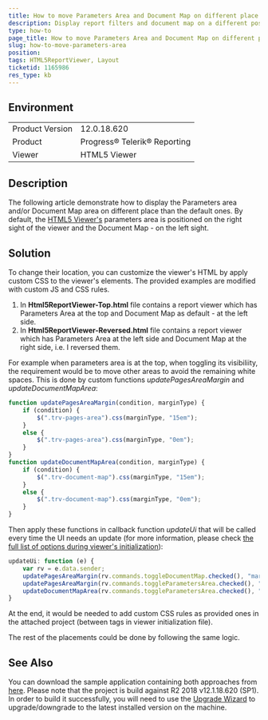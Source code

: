 ```yaml
---
title: How to move Parameters Area and Document Map on different place of the view
description: Display report filters and document map on a different position of the report viewer area
type: how-to
page_title: How to move Parameters Area and Document Map on different place of the view
slug: how-to-move-parameters-area
position: 
tags: HTML5ReportViewer, Layout
ticketid: 1165986
res_type: kb
---
```


## Environment
<table>
	<tr>
		<td>Product Version</td>
		<td>12.0.18.620</td>
	</tr>
	<tr>
		<td>Product</td>
		<td>Progress® Telerik® Reporting </td>
	</tr>
	<tr>
		<td>Viewer</td>
		<td>HTML5 Viewer</td>
	</tr>
</table>


## Description
The following article demonstrate how to display the Parameters area and/or Document Map area on different place than the default ones. By default, the [HTML5 Viewer's](https://docs.telerik.com/reporting/html5-report-viewer) parameters area is positioned on the right sight of the viewer and the Document Map - on the left sight.

## Solution
To change their location, you can customize the viewer's HTML by apply custom CSS to the viewer's elements. The provided examples are modified with custom JS and CSS rules. 
1. In **Html5ReportViewer-Top.html** file contains a report viewer which has Parameters Area at the top and Document Map as default - at the left side.
2. In **Html5ReportViewer-Reversed.html** file contains a report viewer which has Parameters Area at the left side and Document Map at the right side, i.e. I reversed them.

For example when parameters area is at the top, when toggling its visibiliity, the requirement would be to move other areas to avoid the remaining white spaces. This is done by custom functions *updatePagesAreaMargin* and *updateDocumentMapArea*:
``` JavaScript
function updatePagesAreaMargin(condition, marginType) {
    if (condition) {
        $(".trv-pages-area").css(marginType, "15em");
    }
    else {
        $(".trv-pages-area").css(marginType, "0em");
    }
}
function updateDocumentMapArea(condition, marginType) {
    if (condition) {
        $(".trv-document-map").css(marginType, "15em");
    }
    else {
        $(".trv-document-map").css(marginType, "0em");
    }
}
```
Then apply these functions in callback function *updateUi* that will be called every time the UI needs an update (for more information, please check [the full list of options during viewer's initialization](https://docs.telerik.com/reporting/html5-report-viewer-jquery-fn-telerik-reportviewer)):
``` JavaScript
updateUi: function (e) {
    var rv = e.data.sender;
    updatePagesAreaMargin(rv.commands.toggleDocumentMap.checked(), "margin-left");
    updatePagesAreaMargin(rv.commands.toggleParametersArea.checked(), "margin-top");
    updateDocumentMapArea(rv.commands.toggleParametersArea.checked(), "margin-top");
}
```
At the end, it would be needed to add custom CSS rules as provided ones in the attached project (between <style></style> tags in viewer initialization file).

The rest of the placements could be done by following the same logic.

## See Also
You can download the sample application containing both approaches from [here](https://www.telerik.com/docs/default-source/knowledgebasearticleattachments/reporting/samplecustomizinghtml5viewer.zip?sfvrsn=ef27b118_2).
Please note that the project is build against R2 2018 v12.1.18.620 (SP1). In order to build it successfully, you will need to use the [Upgrade Wizard](https://docs.telerik.com/reporting/ui-upgrade-wizard) to upgrade/downgrade to the latest installed version on the machine.
